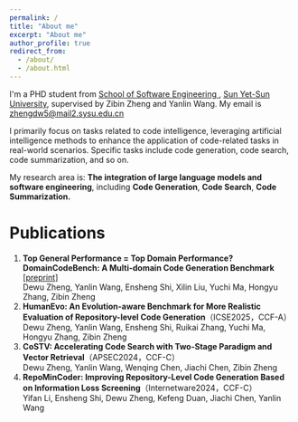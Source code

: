 ```yaml
---
permalink: /
title: "About me"
excerpt: "About me"
author_profile: true
redirect_from: 
  - /about/
  - /about.html
---
```


I'm a PHD student from [School of Software Engineering ](https://sse.sysu.edu.cn), [Sun Yet-Sun University](https://www.sysu.edu.cn), supervised by Zibin Zheng and Yanlin Wang. My email is zhengdw5@mail2.sysu.edu.cn

I primarily focus on tasks related to code intelligence, leveraging artificial intelligence methods to enhance the application of code-related tasks in real-world scenarios. Specific tasks include code generation, code search, code summarization, and so on.

My research area is: __The integration of large language models and software engineering__, including __Code Generation__, __Code Search__, __Code Summarization.__

# Publications
1. **Top General Performance = Top Domain Performance? DomainCodeBench: A Multi-domain Code Generation Benchmark** [[preprint](https://arxiv.org/abs/2412.18573)]<br>
    Dewu Zheng, Yanlin Wang, Ensheng Shi, Xilin Liu, Yuchi Ma, Hongyu Zhang, Zibin Zheng
4. **HumanEvo: An Evolution-aware Benchmark for More Realistic Evaluation of Repository-level Code Generation**（ICSE2025，CCF-A）<br>
   Dewu Zheng, Yanlin Wang, Ensheng Shi, Ruikai Zhang, Yuchi Ma, Hongyu Zhang, Zibin Zheng
5. **CoSTV: Accelerating Code Search with Two-Stage Paradigm and Vector Retrieval**（APSEC2024，CCF-C）<br>
   Dewu Zheng, Yanlin Wang, Wenqing Chen, Jiachi Chen, Zibin Zheng
6. **RepoMinCoder: Improving Repository-Level Code Generation Based on Information Loss Screening**（Internetware2024，CCF-C）<br>
   Yifan Li, Ensheng Shi, Dewu Zheng, Kefeng Duan, Jiachi Chen, Yanlin Wang
